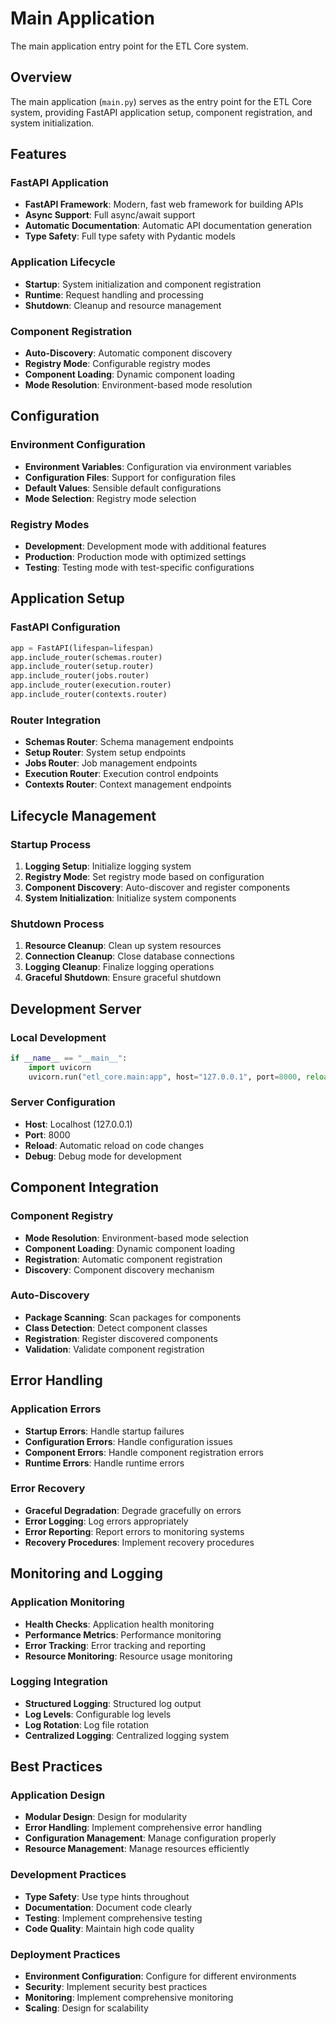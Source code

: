 # Main Application

The main application entry point for the ETL Core system.

## Overview

The main application (`main.py`) serves as the entry point for the ETL Core system, providing FastAPI application setup, component registration, and system initialization.

## Features

### FastAPI Application
- **FastAPI Framework**: Modern, fast web framework for building APIs
- **Async Support**: Full async/await support
- **Automatic Documentation**: Automatic API documentation generation
- **Type Safety**: Full type safety with Pydantic models

### Application Lifecycle
- **Startup**: System initialization and component registration
- **Runtime**: Request handling and processing
- **Shutdown**: Cleanup and resource management

### Component Registration
- **Auto-Discovery**: Automatic component discovery
- **Registry Mode**: Configurable registry modes
- **Component Loading**: Dynamic component loading
- **Mode Resolution**: Environment-based mode resolution

## Configuration

### Environment Configuration
- **Environment Variables**: Configuration via environment variables
- **Configuration Files**: Support for configuration files
- **Default Values**: Sensible default configurations
- **Mode Selection**: Registry mode selection

### Registry Modes
- **Development**: Development mode with additional features
- **Production**: Production mode with optimized settings
- **Testing**: Testing mode with test-specific configurations

## Application Setup

### FastAPI Configuration
```python
app = FastAPI(lifespan=lifespan)
app.include_router(schemas.router)
app.include_router(setup.router)
app.include_router(jobs.router)
app.include_router(execution.router)
app.include_router(contexts.router)
```

### Router Integration
- **Schemas Router**: Schema management endpoints
- **Setup Router**: System setup endpoints
- **Jobs Router**: Job management endpoints
- **Execution Router**: Execution control endpoints
- **Contexts Router**: Context management endpoints

## Lifecycle Management

### Startup Process
1. **Logging Setup**: Initialize logging system
2. **Registry Mode**: Set registry mode based on configuration
3. **Component Discovery**: Auto-discover and register components
4. **System Initialization**: Initialize system components

### Shutdown Process
1. **Resource Cleanup**: Clean up system resources
2. **Connection Cleanup**: Close database connections
3. **Logging Cleanup**: Finalize logging operations
4. **Graceful Shutdown**: Ensure graceful shutdown

## Development Server

### Local Development
```python
if __name__ == "__main__":
    import uvicorn
    uvicorn.run("etl_core.main:app", host="127.0.0.1", port=8000, reload=True)
```

### Server Configuration
- **Host**: Localhost (127.0.0.1)
- **Port**: 8000
- **Reload**: Automatic reload on code changes
- **Debug**: Debug mode for development

## Component Integration

### Component Registry
- **Mode Resolution**: Environment-based mode selection
- **Component Loading**: Dynamic component loading
- **Registration**: Automatic component registration
- **Discovery**: Component discovery mechanism

### Auto-Discovery
- **Package Scanning**: Scan packages for components
- **Class Detection**: Detect component classes
- **Registration**: Register discovered components
- **Validation**: Validate component registration

## Error Handling

### Application Errors
- **Startup Errors**: Handle startup failures
- **Configuration Errors**: Handle configuration issues
- **Component Errors**: Handle component registration errors
- **Runtime Errors**: Handle runtime errors

### Error Recovery
- **Graceful Degradation**: Degrade gracefully on errors
- **Error Logging**: Log errors appropriately
- **Error Reporting**: Report errors to monitoring systems
- **Recovery Procedures**: Implement recovery procedures

## Monitoring and Logging

### Application Monitoring
- **Health Checks**: Application health monitoring
- **Performance Metrics**: Performance monitoring
- **Error Tracking**: Error tracking and reporting
- **Resource Monitoring**: Resource usage monitoring

### Logging Integration
- **Structured Logging**: Structured log output
- **Log Levels**: Configurable log levels
- **Log Rotation**: Log file rotation
- **Centralized Logging**: Centralized logging system

## Best Practices

### Application Design
- **Modular Design**: Design for modularity
- **Error Handling**: Implement comprehensive error handling
- **Configuration Management**: Manage configuration properly
- **Resource Management**: Manage resources efficiently

### Development Practices
- **Type Safety**: Use type hints throughout
- **Documentation**: Document code clearly
- **Testing**: Implement comprehensive testing
- **Code Quality**: Maintain high code quality

### Deployment Practices
- **Environment Configuration**: Configure for different environments
- **Security**: Implement security best practices
- **Monitoring**: Implement comprehensive monitoring
- **Scaling**: Design for scalability
